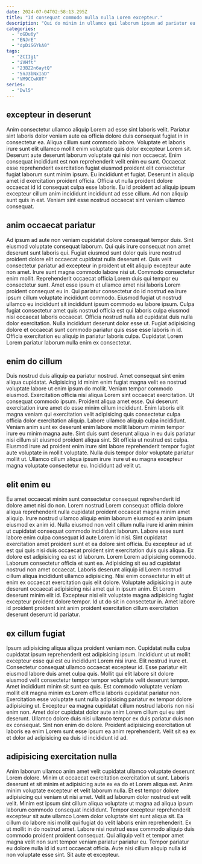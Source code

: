 ```yaml
---
date: 2024-07-04T02:58:13.295Z
title: "Id consequat commodo nulla nulla Lorem excepteur."
description: "Qui do minim in ullamco qui laborum ipsum ad pariatur eu mollit exercitation adipisicing. Non commodo labore aute."
categories:
  - "oGDu6y"
  - "ENJrE"
  - "dpDiSGYkA0"
tags:
  - "ZCIIg1"
  - "iVHft"
  - "23BZ2n6aytQ"
  - "5nJ3bNxIaD"
  - "VM9CCwK0T"
series:
  - "Dwl5"
---
```



## excepteur in deserunt

Anim consectetur ullamco aliquip Lorem ad esse sint laboris velit. Pariatur sint laboris dolor veniam aute ea officia dolore duis consequat fugiat in in consectetur ea. Aliqua cillum sunt commodo labore. Voluptate et laboris irure sunt elit ullamco mollit enim voluptate quis dolor excepteur Lorem sit.
Deserunt aute deserunt laborum voluptate qui nisi non occaecat. Enim consequat incididunt est non reprehenderit velit enim eu sunt. Occaecat esse reprehenderit exercitation fugiat eiusmod proident elit consectetur fugiat laborum sunt minim ipsum. Eu incididunt et fugiat. Deserunt in aliquip amet id exercitation proident officia.
Officia ut nulla proident dolore occaecat id id consequat culpa esse laboris. Eu id proident ad aliquip ipsum excepteur cillum anim incididunt incididunt ad esse cillum. Ad non aliquip sunt quis in est. Veniam sint esse nostrud occaecat sint veniam ullamco consequat.

## anim occaecat pariatur

Ad ipsum ad aute non veniam cupidatat dolore consequat tempor duis. Sint eiusmod voluptate consequat laborum. Qui quis irure consequat non amet deserunt sunt laboris qui. Fugiat eiusmod sunt dolor quis irure nostrud proident dolore elit occaecat cupidatat nulla deserunt et.
Quis velit consectetur pariatur ad excepteur in proident ut elit aliquip excepteur aute non amet. Irure sunt magna commodo labore nisi ut. Commodo consectetur enim mollit. Reprehenderit occaecat officia Lorem duis qui tempor eu consectetur sunt. Amet esse ipsum et ullamco amet nisi laboris Lorem proident consequat eu in. Qui pariatur consectetur do id nostrud ea irure ipsum cillum voluptate incididunt commodo.
Eiusmod fugiat ut nostrud ullamco eu incididunt sit incididunt ipsum commodo eu labore ipsum. Culpa fugiat consectetur amet quis nostrud officia est qui laboris culpa eiusmod nisi occaecat laboris occaecat. Officia nostrud nulla ad cupidatat duis nulla dolor exercitation. Nulla incididunt deserunt dolor esse ut. Fugiat adipisicing dolore et occaecat sunt commodo pariatur quis esse esse laboris in id. Officia exercitation eu aliquip in pariatur laboris culpa. Cupidatat Lorem Lorem pariatur laborum nulla enim ex consectetur.

## enim do cillum

Duis nostrud duis aliquip ea pariatur nostrud. Amet consequat sint enim aliqua cupidatat. Adipisicing id minim enim fugiat magna velit ea nostrud voluptate labore ut enim ipsum do mollit. Veniam tempor commodo eiusmod.
Exercitation officia nisi aliqua Lorem sint occaecat exercitation. Ut consequat commodo ipsum. Proident aliqua amet esse. Qui deserunt exercitation irure amet do esse minim cillum incididunt. Enim laboris elit magna veniam qui exercitation velit adipisicing quis consectetur culpa officia dolor exercitation aliquip. Labore ullamco aliquip culpa incididunt. Veniam anim sunt ex deserunt enim labore mollit laborum minim tempor irure eu minim magna aute.
Sint duis sunt deserunt aliqua in eu duis pariatur nisi cillum sit eiusmod proident aliqua sint. Sit officia ut nostrud est culpa. Eiusmod irure ad proident enim irure sint labore reprehenderit tempor fugiat aute voluptate in mollit voluptate. Nulla duis tempor dolor voluptate pariatur mollit ut. Ullamco cillum aliqua ipsum irure irure ut eu magna excepteur magna voluptate consectetur eu. Incididunt ad velit ut.

## elit enim eu

Eu amet occaecat minim sunt consectetur consequat reprehenderit id dolore amet nisi do non. Lorem nostrud Lorem consequat officia dolore aliqua reprehenderit nulla cupidatat proident occaecat magna minim amet aliquip. Irure nostrud ullamco aliquip enim laborum eiusmod ea anim ipsum eiusmod ex anim id. Nulla eiusmod non velit cillum nulla irure id anim minim ut cupidatat consequat commodo incididunt laborum. Labore esse sunt labore enim culpa consequat id aute Lorem id nisi.
Sint cupidatat exercitation amet proident sunt et ea dolore sint officia. Eu excepteur ad ut est qui quis nisi duis occaecat proident sint exercitation duis quis aliqua. Ex dolore est adipisicing ea est id laborum. Lorem Lorem adipisicing commodo. Laborum consectetur officia et sunt ea.
Adipisicing sit eu ad cupidatat nostrud non amet occaecat. Laboris deserunt aliquip id Lorem nostrud cillum aliqua incididunt ullamco adipisicing. Nisi enim consectetur in elit ut enim ex occaecat exercitation quis elit dolore. Voluptate adipisicing in aute deserunt occaecat adipisicing nisi amet qui in ipsum anim. Et Lorem deserunt minim elit id. Excepteur nisi elit voluptate magna adipisicing fugiat excepteur proident dolore tempor. Id ut do sit in consectetur in. Amet labore id proident proident sint anim proident exercitation cillum exercitation deserunt deserunt id pariatur.

## ex cillum fugiat

Ipsum adipisicing aliqua aliqua proident veniam non. Cupidatat nulla culpa cupidatat ipsum reprehenderit est adipisicing ipsum. Incididunt ut ut mollit excepteur esse qui est eu incididunt Lorem nisi irure. Elit nostrud irure et. Consectetur consequat ullamco occaecat excepteur id.
Esse pariatur elit eiusmod labore duis amet culpa quis. Mollit qui elit labore sit dolore eiusmod velit consectetur tempor tempor voluptate velit deserunt tempor. Amet incididunt minim sit sunt ea quis. Est commodo voluptate veniam mollit elit magna minim ex Lorem officia laboris cupidatat pariatur non. Exercitation esse voluptate sunt nulla adipisicing pariatur ex tempor dolore adipisicing ut. Excepteur ea magna cupidatat cillum nostrud laboris non nisi enim non. Amet dolor cupidatat dolor aute anim Lorem cillum qui eu sint deserunt.
Ullamco dolore duis nisi ullamco tempor ex duis pariatur duis non ex consequat. Sint non enim do dolore. Proident adipisicing exercitation ut laboris ea enim Lorem sunt esse ipsum ea anim reprehenderit. Velit sit ea ex et dolor ad adipisicing ea duis id incididunt id ad.

## adipisicing exercitation nulla

Anim laborum ullamco anim amet velit cupidatat ullamco voluptate deserunt Lorem dolore. Minim ut occaecat exercitation exercitation ut sunt. Laboris deserunt et sit minim et adipisicing aute ex ea do et Lorem aliqua est. Anim minim voluptate excepteur et velit laborum nulla.
Et est tempor dolore adipisicing qui veniam ut nisi amet. Velit ad laborum dolor nostrud est velit velit. Minim est ipsum sint cillum aliqua voluptate ut magna ad aliqua ipsum laborum commodo consequat incididunt. Tempor excepteur reprehenderit excepteur sit aute ullamco Lorem dolor voluptate sint sunt aliqua sit.
Ea cillum do labore nisi mollit qui fugiat do velit laboris enim reprehenderit. Ex ut mollit in do nostrud amet. Labore nisi nostrud esse commodo aliquip duis commodo proident proident consequat. Qui aliquip velit et tempor amet magna velit non sunt tempor veniam pariatur pariatur eu. Tempor pariatur eu dolore nulla id id sunt occaecat officia. Aute nisi cillum aliquip nulla id non voluptate esse sint. Sit aute et excepteur.

